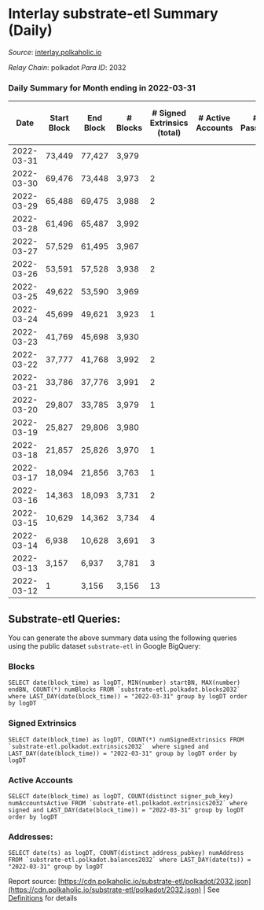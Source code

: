 # Interlay substrate-etl Summary (Daily)

_Source_: [interlay.polkaholic.io](https://interlay.polkaholic.io)

*Relay Chain*: polkadot
*Para ID*: 2032



### Daily Summary for Month ending in 2022-03-31


| Date | Start Block | End Block | # Blocks | # Signed Extrinsics (total) | # Active Accounts | # Passive | # New | # Addresses with Balances | # Events | # Transfers | # XCM Transfers In | # XCM Transfers Out |
| ---- | ----------- | --------- | -------- | --------------------------- | ----------------- | --------- | ----- | ------------------------- | -------- | ----------- | ------------------ | ------------------- |
| 2022-03-31 | 73,449 | 77,427 | 3,979  |  |  |  |  | 32 | 15,919 |   |   |   |
| 2022-03-30 | 69,476 | 73,448 | 3,973  | 2 |  |  |  | 32 | 15,896 |   |   |   |
| 2022-03-29 | 65,488 | 69,475 | 3,988  | 2 |  |  |  | 30 | 15,956 |   |   |   |
| 2022-03-28 | 61,496 | 65,487 | 3,992  |  |  |  |  | 29 | 15,970 |   |   |   |
| 2022-03-27 | 57,529 | 61,495 | 3,967  |  |  |  |  | 29 | 15,871 |   |   |   |
| 2022-03-26 | 53,591 | 57,528 | 3,938  | 2 |  |  |  | 29 | 15,756 |   |   |   |
| 2022-03-25 | 49,622 | 53,590 | 3,969  |  |  |  |  | 28 | 15,881 |   |   |   |
| 2022-03-24 | 45,699 | 49,621 | 3,923  | 1 |  |  |  | 28 | 15,695 |   |   |   |
| 2022-03-23 | 41,769 | 45,698 | 3,930  |  |  |  |  | 27 | 15,722 |   |   |   |
| 2022-03-22 | 37,777 | 41,768 | 3,992  | 2 |  |  |  | 27 | 15,973 |   |   |   |
| 2022-03-21 | 33,786 | 37,776 | 3,991  | 2 |  |  |  | 25 | 15,968 |   |   |   |
| 2022-03-20 | 29,807 | 33,785 | 3,979  | 1 |  |  |  | 23 | 15,919 |   |   |   |
| 2022-03-19 | 25,827 | 29,806 | 3,980  |  |  |  |  | 22 | 15,922 |   |   |   |
| 2022-03-18 | 21,857 | 25,826 | 3,970  | 1 |  |  |  | 22 | 15,883 |   |   |   |
| 2022-03-17 | 18,094 | 21,856 | 3,763  | 1 |  |  |  | 21 | 15,055 |   |   |   |
| 2022-03-16 | 14,363 | 18,093 | 3,731  | 2 |  |  |  | 21 | 14,929 |   |   |   |
| 2022-03-15 | 10,629 | 14,362 | 3,734  | 4 |  |  |  | 20 | 14,945 |   |   |   |
| 2022-03-14 | 6,938 | 10,628 | 3,691  | 3 |  |  |  | 20 | 14,770 |   |   |   |
| 2022-03-13 | 3,157 | 6,937 | 3,781  | 3 |  |  |  | 18 | 15,129 |   |   |   |
| 2022-03-12 | 1 | 3,156 | 3,156  | 13 |  |  |  | 15 | 12,638 |   |   |   |

## Substrate-etl Queries:
You can generate the above summary data using the following queries using the public dataset `substrate-etl` in Google BigQuery:


### Blocks
```
SELECT date(block_time) as logDT, MIN(number) startBN, MAX(number) endBN, COUNT(*) numBlocks FROM `substrate-etl.polkadot.blocks2032`  where LAST_DAY(date(block_time)) = "2022-03-31" group by logDT order by logDT
```


### Signed Extrinsics
```
SELECT date(block_time) as logDT, COUNT(*) numSignedExtrinsics FROM `substrate-etl.polkadot.extrinsics2032`  where signed and LAST_DAY(date(block_time)) = "2022-03-31" group by logDT order by logDT
```


### Active Accounts
```
SELECT date(block_time) as logDT, COUNT(distinct signer_pub_key) numAccountsActive FROM `substrate-etl.polkadot.extrinsics2032` where signed and LAST_DAY(date(block_time)) = "2022-03-31" group by logDT order by logDT
```


### Addresses:
```
SELECT date(ts) as logDT, COUNT(distinct address_pubkey) numAddress FROM `substrate-etl.polkadot.balances2032` where LAST_DAY(date(ts)) = "2022-03-31" group by logDT
```



Report source: [https://cdn.polkaholic.io/substrate-etl/polkadot/2032.json](https://cdn.polkaholic.io/substrate-etl/polkadot/2032.json) | See [Definitions](/DEFINITIONS.md) for details
